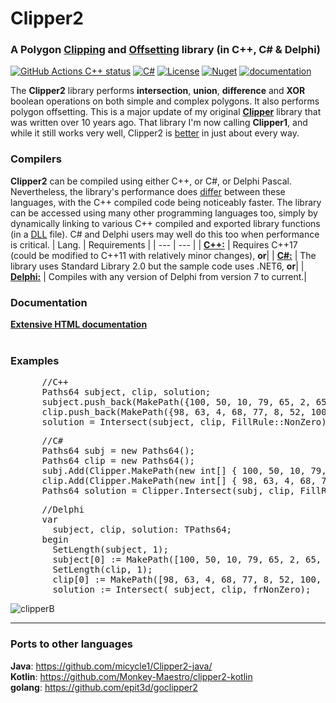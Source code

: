 # Clipper2
### A Polygon <a href="https://en.wikipedia.org/wiki/Clipping_(computer_graphics)">Clipping</a> and <a href="https://en.wikipedia.org/wiki/Parallel_curve">Offsetting</a> library (in C++, C# &amp; Delphi)<br>
[![GitHub Actions C++ status](https://github.com/AngusJohnson/Clipper2/actions/workflows/actions_cpp.yml/badge.svg)](https://github.com/AngusJohnson/Clipper2/actions/workflows/actions_cpp.yml)&nbsp;[![C#](https://github.com/AngusJohnson/Clipper2/actions/workflows/actions_csharp.yml/badge.svg)](https://github.com/AngusJohnson/Clipper2/actions/workflows/actions_csharp.yml)&nbsp;[![License](https://img.shields.io/badge/License-Boost_1.0-lightblue.svg)](https://www.boost.org/LICENSE_1_0.txt)
[![Nuget](https://img.shields.io/nuget/v/Clipper2?color=green)](https://www.nuget.org/packages/Clipper2)
[![documentation](https://user-images.githubusercontent.com/5280692/187832279-b2a43890-da80-4888-95fe-793f092be372.svg)](http://www.angusj.com/clipper2/Docs/Overview.htm)

The <b>Clipper2</b> library performs **intersection**, **union**, **difference** and **XOR** boolean operations on both simple and complex polygons. It also performs polygon offsetting. This is a major update of my original <a href="https://sourceforge.net/projects/polyclipping/"><b>Clipper</b></a> library that was written over 10 years ago. That library I'm now calling <b>Clipper1</b>, and while it still works very well, Clipper2 is [better](http://www.angusj.com/clipper2/Docs/Changes.htm) in just about every way.

### Compilers
<b>Clipper2</b> can be compiled using either C++, or C#, or Delphi Pascal. Nevertheless, the library's performance does [differ](https://www.angusj.com/clipper2/Docs/Changes.htm) between these languages, with the C++ compiled code being noticeably faster. The library can be accessed using many other programming languages too, simply by dynamically linking to various C++ compiled and exported library functions (in a [DLL](https://github.com/AngusJohnson/Clipper2/tree/main/DLL) file). C# and Delphi users may well do this too when performance is critical.
| Lang. | Requirements |
| --- | --- |
| [**C++:**](https://github.com/AngusJohnson/Clipper2/tree/main/CPP) | Requires C++17 (could be modified to C++11 with relatively minor changes), **or**| 
| [**C#:**](https://github.com/AngusJohnson/Clipper2/tree/main/CSharp) | The library uses Standard Library 2.0 but the sample code uses .NET6, **or**| 
| [**Delphi:**](https://github.com/AngusJohnson/Clipper2/tree/main/Delphi) | Compiles with any version of Delphi from version 7 to current.| 

### Documentation

 <a href="http://www.angusj.com/clipper2/Docs/Overview.htm"><b>Extensive HTML documentation</b></a>
<br><br>

### Examples

<pre>
      //C++
      Paths64 subject, clip, solution;
      subject.push_back(MakePath({100, 50, 10, 79, 65, 2, 65, 98, 10, 21}));
      clip.push_back(MakePath({98, 63, 4, 68, 77, 8, 52, 100, 19, 12}));
      solution = Intersect(subject, clip, FillRule::NonZero);</pre>
<pre>      //C#
      Paths64 subj = new Paths64();
      Paths64 clip = new Paths64();
      subj.Add(Clipper.MakePath(new int[] { 100, 50, 10, 79, 65, 2, 65, 98, 10, 21 }));
      clip.Add(Clipper.MakePath(new int[] { 98, 63, 4, 68, 77, 8, 52, 100, 19, 12 }));
      Paths64 solution = Clipper.Intersect(subj, clip, FillRule.NonZero);</pre>
<pre>      //Delphi
      var 
        subject, clip, solution: TPaths64;
      begin
        SetLength(subject, 1);
        subject[0] := MakePath([100, 50, 10, 79, 65, 2, 65, 98, 10, 21]);
        SetLength(clip, 1);
        clip[0] := MakePath([98, 63, 4, 68, 77, 8, 52, 100, 19, 12]);
        solution := Intersect( subject, clip, frNonZero);</pre>
![clipperB](https://user-images.githubusercontent.com/5280692/178123810-1719a1f5-25c3-4a9e-b419-e575ff056272.svg)

<hr>

### Ports to other languages
**Java**: https://github.com/micycle1/Clipper2-java/<br>
**Kotlin**: https://github.com/Monkey-Maestro/clipper2-kotlin<br>
**golang**: https://github.com/epit3d/goclipper2
